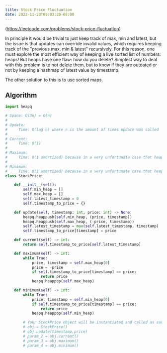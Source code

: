 ```yaml
---
title: Stock Price Fluctuation
date: 2022-11-20T09:03:20-08:00
---
```


(https://leetcode.com/problems/stock-price-fluctuation)

In principle it would be trivial to just keep track of max, min and latest, but the issue is that updates can
override invalid values, which requires keeping track of the "previous max, min & latest" recursively. For this reason,
one must explore the most efficient way of keeping a live sorted list of numbers: heaps! But heaps have one flaw:
how do you delete? Simplest way to deal with this problem is to not delete them, but to know if they are outdated or
not by keeping a hashmap of latest value by timestamp.

The other solution to this is to use sorted maps.

## Algorithm

```python
import heapq

# Space: O(3n) = O(n)
#
# Update:
#     Time: O(log n) where n is the amount of times update was called
#
# Current:
#     Time: O(1)
#
# Maximum:
#     Time: O(1 amortized) because in a very unfortunate case that heap is filled with outdated values it could be linear
#
# Minimum:
#     Time: O(1 amortized) because in a very unfortunate case that heap is filled with outdated values it could be linear
class StockPrice:

    def __init__(self):
        self.min_heap = []
        self.max_heap = []
        self.latest_timestamp = 0
        self.timestamp_to_price = {}

    def update(self, timestamp: int, price: int) -> None:
        heapq.heappush(self.min_heap, (price, timestamp))
        heapq.heappush(self.max_heap, (-price, timestamp))
        self.latest_timestamp = max(self.latest_timestamp, timestamp)
        self.timestamp_to_price[timestamp] = price

    def current(self) -> int:
        return self.timestamp_to_price[self.latest_timestamp]

    def maximum(self) -> int:
        while True:
            price, timestamp = self.max_heap[0]
            price = -price
            if self.timestamp_to_price[timestamp] == price:
                return price
            heapq.heappop(self.max_heap)

    def minimum(self) -> int:
        while True:
            price, timestamp = self.min_heap[0]
            if self.timestamp_to_price[timestamp] == price:
                return price
            heapq.heappop(self.min_heap)

        # Your StockPrice object will be instantiated and called as such:
        # obj = StockPrice()
        # obj.update(timestamp,price)
        # param_2 = obj.current()
        # param_3 = obj.maximum()
        # param_4 = obj.minimum()

```



